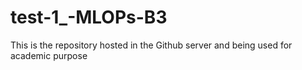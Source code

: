 # test-1_-MLOPs-B3
This is the repository hosted in the Github server and being used for academic purpose
